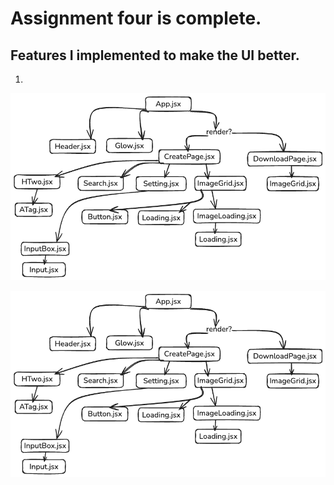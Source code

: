 # Assignment four is complete.

## Features I implemented to make the UI better.
1. 

![ass4.2.png](https://github.com/jubaerHasan1234/ass4.2/blob/c91acfb67526b93b526246b73d0b7a7a74ad6772/ass4.2.png)

![App Preview](https://github.com/jubaerHasan1234/ass4.2/blob/c91acfb67526b93b526246b73d0b7a7a74ad6772/ass4.2.png)

